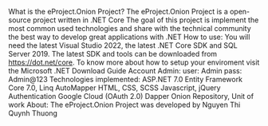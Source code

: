 What is the eProject.Onion Project?
The eProject.Onion Project is a open-source project written in .NET Core
The goal of this project is implement the most common used technologies and share with the technical community the best way to develop great applications with .NET
How to use:
You will need the latest Visual Studio 2022, the latest .NET Core SDK and SQL Server 2019.
The latest SDK and tools can be downloaded from https://dot.net/core.
To know more about how to setup your enviroment visit the Microsoft .NET Download Guide
Account Admin:
user: Admin
pass: Admin@123
Technologies implemented:
ASP.NET 7.0
Entity Framework Core 7.0, Linq
AutoMapper
HTML, CSS, SCSS
Javascript, jQuery
Authentication
Google Cloud (OAuth 2.0)
Dapper
Onion
Repository, Unit of work
About:
The eProject.Onion Project was developed by Nguyen Thi Quynh Thuong
